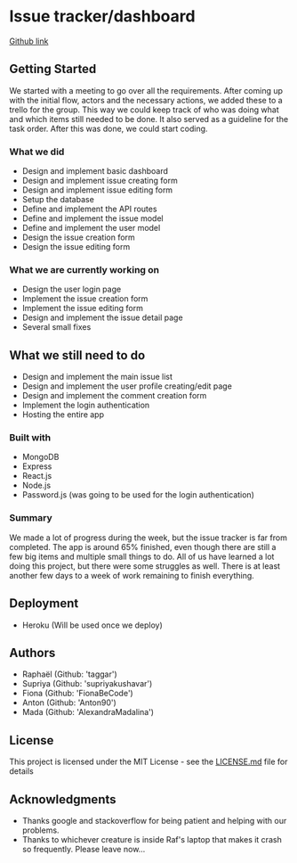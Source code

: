 # Issue tracker/dashboard

[Github link](https://github.com/Anton90/Fullstack-Challenge)

## Getting Started

We started with a meeting to go over all the requirements.
After coming up with the initial flow, actors and the necessary actions, we added these to a trello for the group. This way we could keep track of who was doing what and which items still needed to be done. It also served as a guideline for the task order. 
After this was done, we could start coding. 

### What we did

* Design and implement basic dashboard
* Design and implement issue creating form
* Design and implement issue editing form
* Setup the database
* Define and implement the API routes
* Define and implement the issue model
* Define and implement the user model
* Design the issue creation form
* Design the issue editing form

### What we are currently working on

* Design the user login page
* Implement the issue creation form
* Implement the issue editing form
* Design and implement the issue detail page
* Several small fixes

## What we still need to do

* Design and implement the main issue list
* Design and implement the user profile creating/edit page
* Design and implement the comment creation form 
* Implement the login authentication
* Hosting the entire app

### Built with

* MongoDB
* Express
* React.js
* Node.js
* Password.js (was going to be used for the login authentication)

### Summary

We made a lot of progress during the week, but the issue tracker is far from completed.
The app is around 65% finished, even though there are still a few big items and multiple small things to do.
All of us have learned a lot doing this project, but there were some struggles as well. 
There is at least another few days to a week of work remaining to finish everything. 

## Deployment

* Heroku (Will be used once we deploy)

## Authors

* Raphaël (Github: 'taggar')
* Supriya (Github: 'supriyakushavar')
* Fiona (Github: 'FionaBeCode')
* Anton (Github: 'Anton90')
* Mada (Github: 'AlexandraMadalina')

## License

This project is licensed under the MIT License - see the [LICENSE.md](LICENSE.md) file for details

## Acknowledgments

* Thanks google and stackoverflow for being patient and helping with our problems.
* Thanks to whichever creature is inside Raf's laptop that makes it crash so frequently.
Please leave now...

